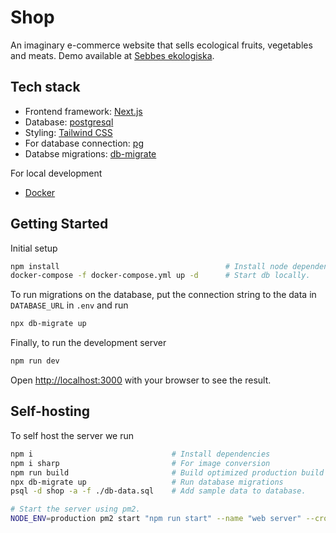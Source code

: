 # Shop

An imaginary e-commerce website that sells ecological fruits, vegetables and meats. Demo available at [Sebbes ekologiska](https://sebbes-ekologiska.vercel.app/).

## Tech stack

- Frontend framework: [Next.js](https://nextjs.org/)
- Database: [postgresql](https://www.postgresql.org/)
- Styling: [Tailwind CSS](https://tailwindcss.com/)
- For database connection: [pg](https://github.com/brianc/node-postgres/)
- Databse migrations: [db-migrate](https://github.com/db-migrate/node-db-migrate)

For local development

- [Docker](https://www.docker.com/)

## Getting Started

Initial setup

```bash
npm install                                     # Install node dependencies
docker-compose -f docker-compose.yml up -d      # Start db locally.
```

To run migrations on the database, put the connection string to the data in `DATABASE_URL` in `.env` and run

```bash
npx db-migrate up
```

Finally, to run the development server

```bash
npm run dev
```

Open [http://localhost:3000](http://localhost:3000) with your browser to see the result.

## Self-hosting

To self host the server we run

```bash
npm i                               # Install dependencies
npm i sharp                         # For image conversion
npm run build                       # Build optimized production build
npx db-migrate up                   # Run database migrations
psql -d shop -a -f ./db-data.sql    # Add sample data to database.

# Start the server using pm2.
NODE_ENV=production pm2 start "npm run start" --name "web server" --cron-restart="0 3 * * *" --max-memory-restart 2048M
```
